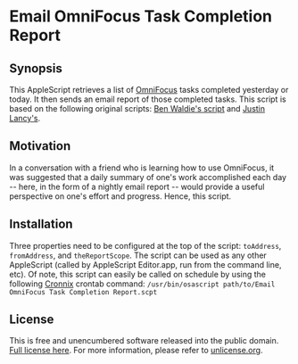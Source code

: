 Email OmniFocus Task Completion Report
========

## Synopsis

This AppleScript retrieves a list of [OmniFocus](http://www.omnigroup.com/omnifocus) tasks completed yesterday or today. It then sends an email report of those completed tasks. This script is based on the following original scripts: [Ben Waldie's script](http://www.tuaw.com/2013/04/15/applescripting-omnifocus-send-completed-task-report-to-evernot/) and [Justin Lancy's](http://veritrope.com/code/write-todays-completed-tasks-in-omnifocus-to-a-text-file/).

## Motivation

In a conversation with a friend who is learning how to use OmniFocus, it was suggested that a daily summary of one's work accomplished each day -- here, in the form of a nightly email report -- would provide a useful perspective on one's effort and progress. Hence, this script.

## Installation

Three properties need to be configured at the top of the script: `toAddress`, `fromAddress`, and `theReportScope`. The script can be used as any other AppleScript (called by AppleScript Editor.app, run from the command line, etc). Of note, this script can easily be called on schedule by using the following [Cronnix](https://code.google.com/p/cronnix/) crontab command: `/usr/bin/osascript path/to/Email OmniFocus Task Completion Report.scpt`

## License

This is free and unencumbered software released into the public domain. [Full license here](https://github.com/pgorrindo/Email-OmniFocus-Task-Completion-Report/blob/master/UNLICENSE). For more information, please refer to [unlicense.org](http://unlicense.org/).

